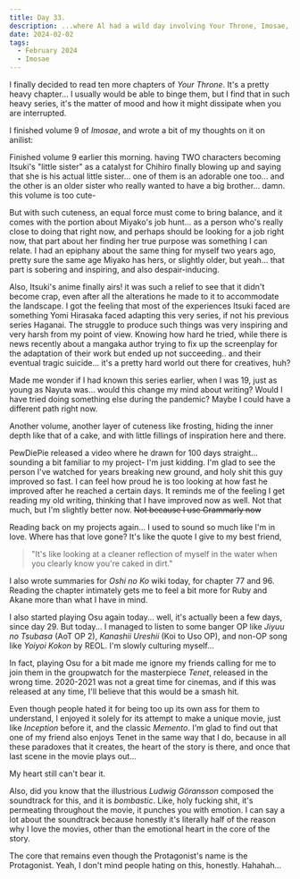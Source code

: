 ```yaml
---
title: Day 33.
description: ...where Al had a wild day involving Your Throne, Imosae, PewDiePie, Oshi no Ko, Osu, and Tenet.
date: 2024-02-02
tags: 
  - February 2024
  - Imosae
---
```


I finally decided to read ten more chapters of *Your Throne*. It's a pretty heavy chapter... I usually would be able to binge them, but I find that in such heavy series, it's the matter of mood and how it might dissipate when you are interrupted.

I finished volume 9 of *Imosae*, and wrote a bit of my thoughts on it on anilist:

Finished volume 9 earlier this morning. having TWO characters becoming Itsuki's "little sister" as a catalyst for Chihiro finally blowing up and saying that she is his actual little sister... one of them is an adorable one too... and the other is an older sister who really wanted to have a big brother... damn. this volume is too cute-

But with such cuteness, an equal force must come to bring balance, and it comes with the portion about Miyako's job hunt... as a person who's really close to doing that right now, and perhaps should be looking for a job right now, that part about her finding her true purpose was something I can relate. I had an epiphany about the same thing for myself two years ago, pretty sure the same age Miyako has hers, or slightly older, but yeah... that part is sobering and inspiring, and also despair-inducing.

Also, Itsuki's anime finally airs! it was such a relief to see that it didn't become crap, even after all the alterations he made to it to accommodate the landscape. I got the feeling that most of the experiences Itsuki faced are something Yomi Hirasaka faced adapting this very series, if not his previous series Haganai. The struggle to produce such things was very inspiring and very harsh from my point of view. Knowing how hard he tried, while there is news recently about a mangaka author trying to fix up the screenplay for the adaptation of their work but ended up not succeeding.. and their eventual tragic suicide... it's a pretty hard world out there for creatives, huh?

Made me wonder if I had known this series earlier, when I was 19, just as young as Nayuta was... would this change my mind about writing? Would I have tried doing something else during the pandemic? Maybe I could have a different path right now.

Another volume, another layer of cuteness like frosting, hiding the inner depth like that of a cake, and with little fillings of inspiration here and there.

PewDiePie released a video where he drawn for 100 days straight... sounding a bit familiar to my project- I'm just kidding. I'm glad to see the person I've watched for years breaking new ground, and holy shit this guy improved so fast. I can feel how proud he is too looking at how fast he improved after he reached a certain days. It reminds me of the feeling I get reading my old writing, thinking that I have improved now as well. Not that much, but I'm slightly better now. ~~Not because I use Grammarly now~~

Reading back on my projects again... I used to sound so much like I'm in love. Where has that love gone? It's like the quote I give to my best friend,

> "It's like looking at a cleaner reflection of myself in the water when you clearly know you're caked in dirt."

I also wrote summaries for *Oshi no Ko* wiki today, for chapter 77 and 96. Reading the chapter intimately gets me to feel a bit more for Ruby and Akane more than what I have in mind.

I also started playing Osu again today... well, it's actually been a few days, since day 29. But today... I managed to listen to some banger OP like *Jiyuu no Tsubasa* (AoT OP 2), *Kanashii Ureshii* (Koi to Uso OP), and non-OP song like *Yoiyoi Kokon* by REOL. I'm slowly culturing myself...

In fact, playing Osu for a bit made me ignore my friends calling for me to join them in the groupwatch for the masterpiece *Tenet*, released in the wrong time. 2020-2021 was not a great time for cinemas, and if this was released at any time, I'll believe that this would be a smash hit. 

Even though people hated it for being too up its own ass for them to understand, I enjoyed it solely for its attempt to make a unique movie, just like *Inception* before it, and the classic *Memento*. I'm glad to find out that one of my friend also enjoys Tenet in the same way that I do, because in all these paradoxes that it creates, the heart of the story is there, and once that last scene in the movie plays out...

My heart still can't bear it.

Also, did you know that the illustrious *Ludwig Göransson* composed the soundtrack for this, and it is *bombastic*. Like, holy fucking shit, it's permeating throughout the movie, it punches you with emotion. I can say a lot about the soundtrack because honestly it's literally half of the reason why I love the movies, other than the emotional heart in the core of the story.

The core that remains even though the Protagonist's name is the Protagonist. Yeah, I don't mind people hating on this, honestly. Hahahah...